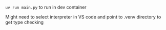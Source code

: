 `uv run main.py` to run in dev container

Might need to select interpreter in VS code and point to .venv directory to get type checking